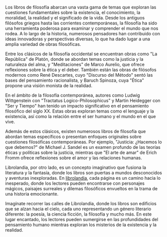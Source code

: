 Los libros de filosofía abarcan una vasta gama de temas que exploran las cuestiones fundamentales sobre la existencia, el conocimiento, la moralidad, la realidad y el significado de la vida. Desde los antiguos filósofos griegos hasta las corrientes contemporáneas, la filosofía ha sido una herramienta poderosa para examinar y comprender el mundo que nos rodea. A lo largo de la historia, numerosos pensadores han contribuido con ideas innovadoras y perspectivas diversas, lo que ha dado lugar a una amplia variedad de obras filosóficas.

Entre los clásicos de la filosofía occidental se encuentran obras como "La República" de Platón, donde se abordan temas como la justicia y la naturaleza del alma, y "Meditaciones" de Marco Aurelio, que ofrece reflexiones sobre la ética y el deber. También están las obras de filósofos modernos como René Descartes, cuyo "Discurso del Método" sentó las bases del pensamiento racionalista, y Baruch Spinoza, cuya "Ética" propone una visión monista de la realidad.

En el ámbito de la filosofía contemporánea, autores como Ludwig Wittgenstein con "Tractatus Logico-Philosophicus" y Martin Heidegger con "Ser y Tiempo" han tenido un impacto significativo en el pensamiento filosófico del siglo XX. Estas obras exploran temas como el lenguaje y la existencia, así como la relación entre el ser humano y el mundo en el que vive.

Además de estos clásicos, existen numerosos libros de filosofía que abordan temas específicos o presentan enfoques originales sobre cuestiones filosóficas contemporáneas. Por ejemplo, "Justicia: ¿Hacemos lo que debemos?" de Michael J. Sandel es un examen profundo de las teorías éticas y políticas sobre la justicia, mientras que "El arte de amar" de Erich Fromm ofrece reflexiones sobre el amor y las relaciones humanas.

Librolandia, por otro lado, es un concepto imaginativo que fusiona la literatura y la fantasía, donde los libros son puertas a mundos desconocidos y aventuras inexploradas. En <a href="https://librolandia.vip/">librolandia</a>, cada página es un camino hacia lo inesperado, donde los lectores pueden encontrarse con personajes mágicos, paisajes surreales y dilemas filosóficos envueltos en la trama de una historia emocionante.

Imagínate recorrer las calles de Librolandia, donde los libros son edificios que se alzan hacia el cielo, cada uno representando un género literario diferente: la poesía, la ciencia ficción, la filosofía y mucho más. En este lugar encantado, los lectores pueden sumergirse en las profundidades del pensamiento humano mientras exploran los misterios de la existencia y la realidad.
